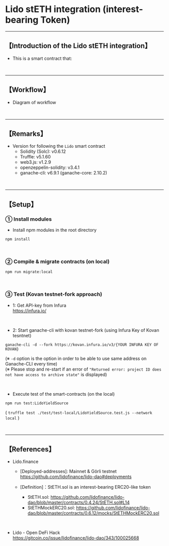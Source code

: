 # Lido stETH integration (interest-bearing Token)

***
## 【Introduction of the Lido stETH integration】
- This is a smart contract that:

&nbsp;

***

## 【Workflow】
- Diagram of workflow

&nbsp;

***

## 【Remarks】
- Version for following the `Lido` smart contract
  - Solidity (Solc): v0.6.12
  - Truffle: v5.1.60
  - web3.js: v1.2.9
  - openzeppelin-solidity: v3.4.1
  - ganache-cli: v6.9.1 (ganache-core: 2.10.2)


&nbsp;

***

## 【Setup】
### ① Install modules
- Install npm modules in the root directory
```
npm install
```

<br>

### ② Compile & migrate contracts (on local)
```
npm run migrate:local
```

<br>

### ③ Test (Kovan testnet-fork approach)
- 1: Get API-key from Infura  
https://infura.io/

<br>

- 2: Start ganache-cli with kovan testnet-fork (using Infura Key of Kovan tesntnet)
```
ganache-cli -d --fork https://kovan.infura.io/v3/{YOUR INFURA KEY OF KOVAN}
```
(※ `-d` option is the option in order to be able to use same address on Ganache-CLI every time)  
(※ Please stop and re-start if an error of `"Returned error: project ID does not have access to archive state"` is displayed)  

<br>

- Execute test of the smart-contracts (on the local)
```
npm run test:LidoYieldSource
```
( `truffle test ./test/test-local/LidoYieldSource.test.js --network local` )  

<br>


***

## 【References】
- Lido.finance
  - [Deployed-addresses]: Mainnet & Görli testnet
     https://github.com/lidofinance/lido-dao#deployments

  - [Definition]：StETH.sol is an interest-bearing ERC20-like token
    - StETH.sol: https://github.com/lidofinance/lido-dao/blob/master/contracts/0.4.24/StETH.sol#L14
    - StETHMockERC20.sol: https://github.com/lidofinance/lido-dao/blob/master/contracts/0.6.12/mocks/StETHMockERC20.sol

<br>

- Lido - Open DeFi Hack  
https://gitcoin.co/issue/lidofinance/lido-dao/343/100025668

